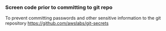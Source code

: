 ### Screen code prior to committing to git repo

To prevent committing passwords and other sensitive information to the git repository
https://github.com/awslabs/git-secrets
